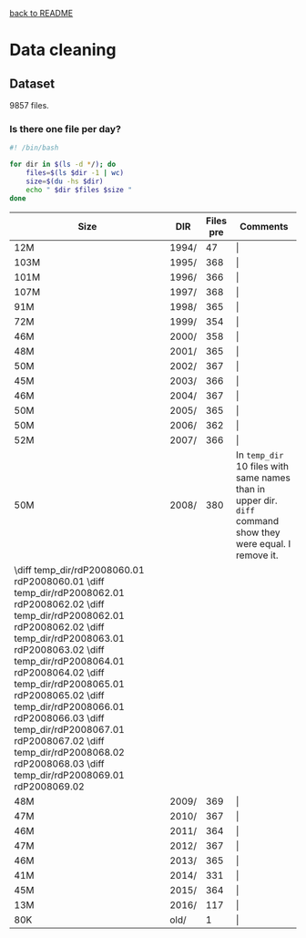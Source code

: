 [back to README](https://github.com/luismiguelcasadodiaz/Helio_Sentinel_Crew/tree/main)
# Data cleaning
## Dataset 
9857 files.

### Is there one file per day?
```bash
#! /bin/bash

for dir in $(ls -d */); do
	files=$(ls $dir -1 | wc)
	size=$(du -hs $dir)
	echo " $dir $files $size "
done
```


|Size| DIR   | Files pre|Comments|
|-----|------|------|----------------|
|12M	|1994/ |47|\|
|103M	|1995/ |368|\|
|101M	|1996/ |366|\|
|107M	|1997/ |368|\|
|91M	|1998/ |365|\|
|72M	|1999/ |354|\|
|46M	|2000/ |358|\|
|48M	|2001/ |365|\|
|50M	|2002/ |367|\|
|45M	|2003/ |366|\|
|46M	|2004/ |367|\|
|50M	|2005/ |365|\|
|50M	|2006/ |362|\|
|52M	|2007/ |366|\|
|50M	|2008/ |380|In `temp_dir` 10 files with same names than in upper dir. `diff` command show they were equal. I remove it. 
\diff temp_dir/rdP2008060.01 rdP2008060.01 \diff temp_dir/rdP2008062.01 rdP2008062.02 \diff temp_dir/rdP2008062.01 rdP2008062.02 \diff temp_dir/rdP2008063.01 rdP2008063.02 \diff temp_dir/rdP2008064.01 rdP2008064.02 \diff temp_dir/rdP2008065.01 rdP2008065.02 \diff temp_dir/rdP2008066.01 rdP2008066.03 \diff temp_dir/rdP2008067.01 rdP2008067.02 \diff temp_dir/rdP2008068.02 rdP2008068.03 \diff temp_dir/rdP2008069.01 rdP2008069.02|
|48M	|2009/ |369|\|
|47M	|2010/ |367|\|
|46M	|2011/ |364|\|
|47M	|2012/ |367|\|
|46M	|2013/ |365|\|
|41M	|2014/ |331|\|
|45M	|2015/ |364|\|
|13M	|2016/ |117|\|
|80K	|old/ |1|\|

